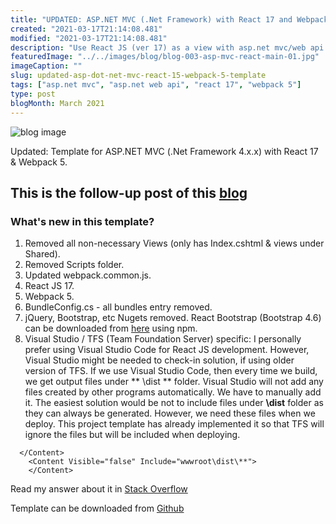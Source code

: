 ```yaml
---
title: "UPDATED: ASP.NET MVC (.Net Framework) with React 17 and Webpack 5"
created: "2021-03-17T21:14:08.481"
modified: "2021-03-17T21:14:08.481"
description: "Use React JS (ver 17) as a view with asp.net mvc/web api (.net framework 4.xx). Inject scripts & styles on _Layout.cshtml on build"
featuredImage: "../../images/blog/blog-003-asp-mvc-react-main-01.jpg"
imageCaption: ""
slug: updated-asp-dot-net-mvc-react-15-webpack-5-template
tags: ["asp.net mvc", "asp.net web api", "react 17", "webpack 5"]
type: post
blogMonth: March 2021
---
```


![blog image](../../images/blog/blog-003-asp-mvc-react-main-01.jpg " ")

Updated: Template for ASP.NET MVC (.Net Framework 4.x.x) with React 17 & Webpack 5.

## This is the follow-up post of this [blog]("https://kunwar.dk/posts/asp-dot-net-mvc-react-js-template/")

### What's new in this template?
1. Removed all non-necessary Views (only has Index.cshtml & views under Shared).
2. Removed Scripts folder.
3. Updated webpack.common.js.
4. React JS 17.
5. Webpack 5.
6. BundleConfig.cs - all bundles entry removed.
7. jQuery, Bootstrap, etc Nugets removed. React Bootstrap (Bootstrap 4.6) can be downloaded from [here](https://react-bootstrap.github.io/) using npm.
8. Visual Studio / TFS (Team Foundation Server) specific: I personally prefer using Visual Studio Code for React JS development. However, Visual Studio might be needed to check-in solution, if using older version of TFS.  If we use Visual Studio Code, then every time we build, we get output files under ** \dist ** folder. Visual Studio will not add any files created by other programs automatically. We have to manually add it. The easiest solution would be not to include files under **\dist** folder as they can always be generated. However, we need these files when we deploy. This project template has already implemented it so that TFS will ignore the files but will be included when deploying.

```
  </Content>
    <Content Visible="false" Include="wwwroot\dist\**">
    </Content>
```
Read my answer about it in [Stack Overflow](https://stackoverflow.com/questions/57825600/automatic-include-files-in-folder-in-visual-studio-2019-project/59676355#59676355)

Template can be downloaded from [Github](https://github.com/rameshkunwar/AspDotNetMvcReact17Webpack5Template)